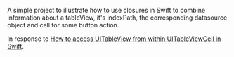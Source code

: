 A simple project to illustrate how to use closures in Swift to combine information about a tableView,
it's indexPath, the corresponding datasource object and cell for some button action.

In response to [How to access UITableView from within UITableViewCell in Swift][1].


[1]: http://stackoverflow.com/questions/32170095/how-to-access-uitableview-from-within-uitableviewcell-in-swift
